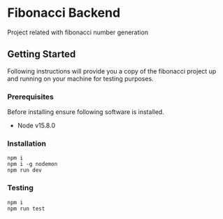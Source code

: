 # Fibonacci Backend

Project related with fibonacci number generation

## Getting Started

Following instructions will provide you a copy of the fibonacci project up and running on your machine for testing purposes.

### Prerequisites

Before installing ensure following software is installed.

* Node v15.8.0

### Installation

```
npm i
npm i -g nodemon
npm run dev
```

### Testing

```
npm i
npm run test
```